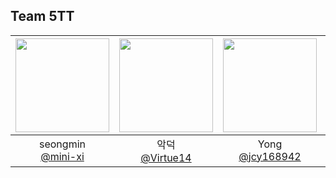 ## Team 5TT
|<img src="https://avatars.githubusercontent.com/u/80388847?v=4" width="150" height="150"/>|<img src="https://avatars.githubusercontent.com/u/122339395?v=4" width="150" height="150"/>|<img src="https://avatars.githubusercontent.com/u/83565863?v=4" width="150" height="150"/>|<img src="https://avatars.githubusercontent.com/u/153487442?v=4" width="150" height="150"/>|
|:-:|:-:|:-:|:-:|
|seongmin<br/>[@mini-xi](https://github.com/mini-xi)|악덕<br/>[@Virtue14](https://github.com/Virtue14)|Yong<br/>[@jcy168942](https://github.com/jcy168942)|[@miniato2](https://github.com/miniato2)|
